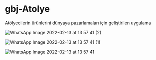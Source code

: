 # gbj-Atolye

Atölyecilerin ürünlerini dünyaya pazarlamaları için geliştirilen uygulama


![WhatsApp Image 2022-02-13 at 13 57 41 (2)](https://user-images.githubusercontent.com/90188671/153750017-f5ea04bd-88c3-440d-af7c-d40a9ff1e614.jpeg)

![WhatsApp Image 2022-02-13 at 13 57 41 (1)](https://user-images.githubusercontent.com/90188671/153750026-45ae5155-5f9f-4a57-8dc3-3d1ed9dfdf12.jpeg)

![WhatsApp Image 2022-02-13 at 13 57 41](https://user-images.githubusercontent.com/90188671/153750028-47384e49-8abc-4e85-a117-80b7e005c6c0.jpeg)
